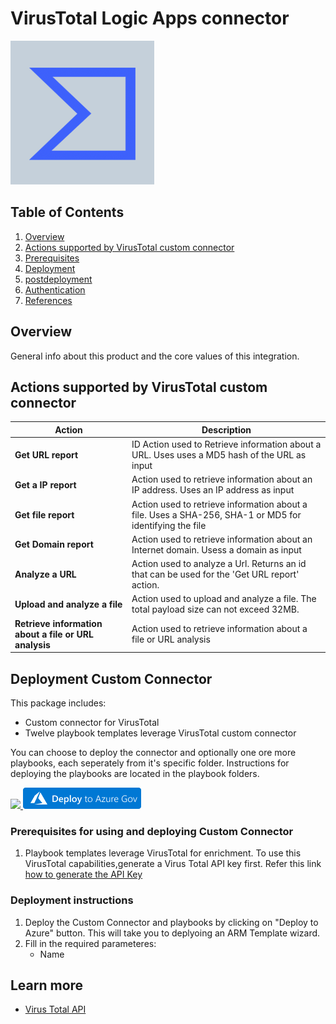 # VirusTotal Logic Apps connector

![VirusTotal](./Images/VirusTotal.png)<br>
## Table of Contents

1. [Overview](#overview)
1. [Actions supported by VirusTotal custom connector](#actions)
1. [Prerequisites](prerequisites)
1. [Deployment](#deployment)
1. [postdeployment](postdeployment)
1. [Authentication](#Authentication)
1. [References](#references)

<a name="overview"></a>

## Overview
General info about this product and the core values of this integration. <br>


<a name="actions"></a>

## Actions supported by VirusTotal custom connector

| Action | Description |
| --------- | -------------- |
| **Get URL report** | ID Action used to Retrieve information about a URL. Uses uses a MD5 hash of the URL as input |
| **Get a IP report** | Action used to retrieve information about an IP address. Uses an IP address as input |
| **Get file report** | Action used to retrieve information about a file. Uses a SHA-256, SHA-1 or MD5 for identifying the file |
| **Get Domain report** | Action used to retrieve information about an Internet domain. Usess a domain as input |
| **Analyze a URL** | Action used to analyze a Url. Returns an id that can be used for the 'Get URL report' action. |
| **Upload and analyze a file** | Action used to upload and analyze a file. The total payload size can not exceed 32MB. |
| **Retrieve information about a file or URL analysis** | Action used to retrieve information about a file or URL analysis |

<a name="deployall"></a>

## Deployment Custom Connector 

This package includes:

* Custom connector for VirusTotal
* Twelve playbook templates leverage VirusTotal custom connector

You can choose to deploy the connector and optionally one ore more playbooks, each seperately from it's specific folder. Instructions for deploying the playbooks are located in the playbook folders. 

<a href="https://portal.azure.com/#create/Microsoft.Template/uri/https%3A%2F%2Fraw.githubusercontent.com%2Fmartijntakken%2FAzure-Sentinel%2Ffeature%2Fvirustotal%2FPlaybooks%2FVirusTotal%2FConnector%2FAzureDeploy.json" target="_blank">
    <img src="https://aka.ms/deploytoazurebutton"/>
</a>

<a href="https://portal.azure.us/#create/Microsoft.Template/uri/https%3A%2F%2Fraw.githubusercontent.com%2Fmartijntakken%2FAzure-Sentinel%2Ffeature%2Fvirustotal%2FPlaybooks%2FVirusTotal%2FConnector%2FAzureDeploy.json" target="_blank">
   <img src="https://raw.githubusercontent.com/Azure/azure-quickstart-templates/master/1-CONTRIBUTION-GUIDE/images/deploytoazuregov.png"/>    
</a>

<a name="prerequisites"></a>

### Prerequisites for using and deploying Custom Connector
1. Playbook templates leverage VirusTotal for enrichment. To use this VirusTotal capabilities,generate a Virus Total API key first. Refer this link [ how to generate the API Key](https://developers.virustotal.com/v3.0/reference#getting-started)

<a name="deployment"></a>
### Deployment instructions 
1. Deploy the Custom Connector and playbooks by clicking on "Deploy to Azure" button. This will take you to deplyoing an ARM Template wizard.
2. Fill in the required parameteres:
    * Name

<a name="references"></a>

## Learn more
* <a href="https://developers.virustotal.com/v3.0/reference" target="_blank">Virus Total API</a>